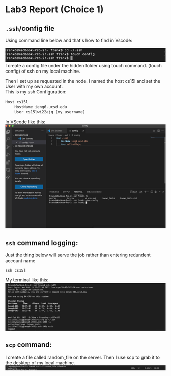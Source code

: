 # Lab3 Report (Choice 1)  

## ```.ssh```/config file  
Using command line below and that's how to find in Vscode:

![](./4.png)  
I create a config file under the hidden folder using touch command. (touch config) of ssh on my local machine.  

Then I set up as requested in the node. I named the host cs15l and set the User with my own account.  
This is my ssh Configuration:
```
Host cs15l
    HostName ieng6.ucsd.edu
    User cs15lwi22ajq (my username)
```  
In VScode like this:  
![](./5.png)  

## ```ssh``` command logging:  
Just the thing below will serve the job rather than entering redundent account name
```
ssh cs15l
```
My terminal like this:
![](./3.png) 

## ```scp``` command:  
I create a file called random_file on the server. Then I use scp to grab it to the desktop of my local machine. 
![](./6.png) 